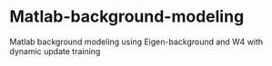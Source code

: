 # Matlab-background-modeling
Matlab background modeling using Eigen-background and W4 with dynamic update training
